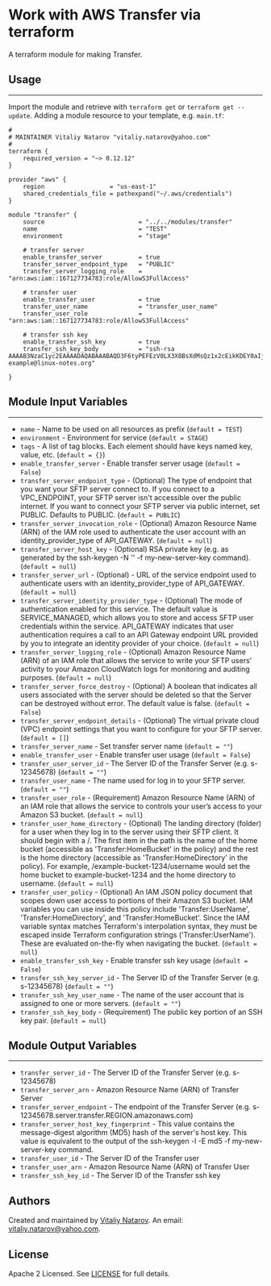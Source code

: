 # Work with AWS Transfer via terraform

A terraform module for making Transfer.


## Usage
----------------------
Import the module and retrieve with ```terraform get``` or ```terraform get --update```. Adding a module resource to your template, e.g. `main.tf`:

```
#
# MAINTAINER Vitaliy Natarov "vitaliy.natarov@yahoo.com"
#
terraform {
    required_version = "~> 0.12.12"
}

provider "aws" {
    region                  = "us-east-1"
    shared_credentials_file = pathexpand("~/.aws/credentials")
}

module "transfer" {
    source                          = "../../modules/transfer"
    name                            = "TEST"
    environment                     = "stage"

    # transfer server
    enable_transfer_server          = true
    transfer_server_endpoint_type   = "PUBLIC"
    transfer_server_logging_role    = "arn:aws:iam::167127734783:role/AllowS3FullAccess"

    # transfer user
    enable_transfer_user            = true
    transfer_user_name              = "transfer_user_name"
    transfer_user_role              = "arn:aws:iam::167127734783:role/AllowS3FullAccess"

    # transfer ssh key
    enable_transfer_ssh_key         = true
    transfer_ssh_key_body           = "ssh-rsa AAAAB3NzaC1yc2EAAAADAQABAAABAQD3F6tyPEFEzV0LX3X8BsXdMsQz1x2cEikKDEY0aIj41qgxMCP/iteneqXSIFZBp5vizPvaoIR3Um9xK7PGoW8giupGn+EPuxIA4cDM4vzOqOkiMPhz5XK0whEjkVzTo4+S0puvDZuwIsdiW9mxhJc7tgBNL0cYlWSYVkz4G/fslNfRPW5mYAM49f4fhtxPb5ok4Q2Lg9dPKVHO/Bgeu5woMc7RY0p1ej6D4CKFE6lymSDJpW0YHX/wqE9+cfEauh7xZcG0q9t2ta6F6fmX0agvpFyZo8aFbXeUBr7osSCJNgvavWbM/06niWrOvYX2xwWdhXmXSrbX8ZbabVohBK41 example@linux-notes.org"

}
```

## Module Input Variables
----------------------
- `name` - Name to be used on all resources as prefix (`default = TEST`)
- `environment` - Environment for service (`default = STAGE`)
- `tags` - A list of tag blocks. Each element should have keys named key, value, etc. (`default = {}`)
- `enable_transfer_server` - Enable transfer server usage (`default = False`)
- `transfer_server_endpoint_type` - (Optional) The type of endpoint that you want your SFTP server connect to. If you connect to a VPC_ENDPOINT, your SFTP server isn't accessible over the public internet. If you want to connect your SFTP server via public internet, set PUBLIC. Defaults to PUBLIC. (`default = PUBLIC`)
- `transfer_server_invocation_role` - (Optional) Amazon Resource Name (ARN) of the IAM role used to authenticate the user account with an identity_provider_type of API_GATEWAY. (`default = null`)
- `transfer_server_host_key` - (Optional) RSA private key (e.g. as generated by the ssh-keygen -N '' -f my-new-server-key command). (`default = null`)
- `transfer_server_url` - (Optional) - URL of the service endpoint used to authenticate users with an identity_provider_type of API_GATEWAY. (`default = null`)
- `transfer_server_identity_provider_type` - (Optional) The mode of authentication enabled for this service. The default value is SERVICE_MANAGED, which allows you to store and access SFTP user credentials within the service. API_GATEWAY indicates that user authentication requires a call to an API Gateway endpoint URL provided by you to integrate an identity provider of your choice. (`default = null`)
- `transfer_server_logging_role` - (Optional) Amazon Resource Name (ARN) of an IAM role that allows the service to write your SFTP users’ activity to your Amazon CloudWatch logs for monitoring and auditing purposes. (`default = null`)
- `transfer_server_force_destroy` - (Optional) A boolean that indicates all users associated with the server should be deleted so that the Server can be destroyed without error. The default value is false. (`default = False`)
- `transfer_server_endpoint_details` - (Optional) The virtual private cloud (VPC) endpoint settings that you want to configure for your SFTP server. (`default = []`)
- `transfer_server_name` - Set transfer server name (`default = ""`)
- `enable_transfer_user` - Enable transfer user usage (`default = False`)
- `transfer_user_server_id` - The Server ID of the Transfer Server (e.g. s-12345678) (`default = ""`)
- `transfer_user_name` - The name used for log in to your SFTP server. (`default = ""`)
- `transfer_user_role` - (Requirement) Amazon Resource Name (ARN) of an IAM role that allows the service to controls your user’s access to your Amazon S3 bucket. (`default = null`)
- `transfer_user_home_directory` - (Optional) The landing directory (folder) for a user when they log in to the server using their SFTP client. It should begin with a /. The first item in the path is the name of the home bucket (accessible as 'Transfer:HomeBucket' in the policy) and the rest is the home directory (accessible as 'Transfer:HomeDirectory' in the policy). For example, /example-bucket-1234/username would set the home bucket to example-bucket-1234 and the home directory to username. (`default = null`)
- `transfer_user_policy` - (Optional) An IAM JSON policy document that scopes down user access to portions of their Amazon S3 bucket. IAM variables you can use inside this policy include 'Transfer:UserName', 'Transfer:HomeDirectory', and 'Transfer:HomeBucket'. Since the IAM variable syntax matches Terraform's interpolation syntax, they must be escaped inside Terraform configuration strings ('Transfer:UserName'). These are evaluated on-the-fly when navigating the bucket. (`default = null`)
- `enable_transfer_ssh_key` - Enable transfer ssh key usage (`default = False`)
- `transfer_ssh_key_server_id` - The Server ID of the Transfer Server (e.g. s-12345678) (`default = ""`)
- `transfer_ssh_key_user_name` - The name of the user account that is assigned to one or more servers. (`default = ""`)
- `transfer_ssh_key_body` - (Requirement) The public key portion of an SSH key pair. (`default = null`)

## Module Output Variables
----------------------
- `transfer_server_id` - The Server ID of the Transfer Server (e.g. s-12345678)
- `transfer_server_arn` - Amazon Resource Name (ARN) of Transfer Server
- `transfer_server_endpoint` - The endpoint of the Transfer Server (e.g. s-12345678.server.transfer.REGION.amazonaws.com)
- `transfer_server_host_key_fingerprint` - This value contains the message-digest algorithm (MD5) hash of the server's host key. This value is equivalent to the output of the ssh-keygen -l -E md5 -f my-new-server-key command.
- `transfer_user_id` - The Server ID of the Transfer user
- `transfer_user_arn` - Amazon Resource Name (ARN) of Transfer User
- `transfer_ssh_key_id` - The Server ID of the Transfer ssh key


## Authors

Created and maintained by [Vitaliy Natarov](https://github.com/SebastianUA). An email: [vitaliy.natarov@yahoo.com](vitaliy.natarov@yahoo.com).

## License

Apache 2 Licensed. See [LICENSE](https://github.com/SebastianUA/terraform/blob/master/LICENSE) for full details.

